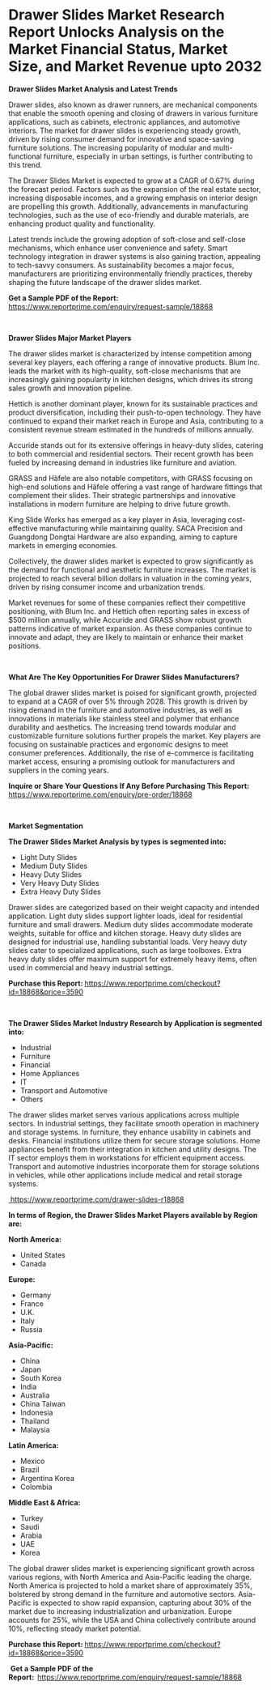 <p><h1>Drawer Slides Market Research Report Unlocks Analysis on the Market Financial Status, Market Size, and Market Revenue upto 2032</h1></p><p><strong>Drawer Slides Market Analysis and Latest Trends</strong></p>
<p><p>Drawer slides, also known as drawer runners, are mechanical components that enable the smooth opening and closing of drawers in various furniture applications, such as cabinets, electronic appliances, and automotive interiors. The market for drawer slides is experiencing steady growth, driven by rising consumer demand for innovative and space-saving furniture solutions. The increasing popularity of modular and multi-functional furniture, especially in urban settings, is further contributing to this trend.</p><p>The Drawer Slides Market is expected to grow at a CAGR of 0.67% during the forecast period. Factors such as the expansion of the real estate sector, increasing disposable incomes, and a growing emphasis on interior design are propelling this growth. Additionally, advancements in manufacturing technologies, such as the use of eco-friendly and durable materials, are enhancing product quality and functionality.</p><p>Latest trends include the growing adoption of soft-close and self-close mechanisms, which enhance user convenience and safety. Smart technology integration in drawer systems is also gaining traction, appealing to tech-savvy consumers. As sustainability becomes a major focus, manufacturers are prioritizing environmentally friendly practices, thereby shaping the future landscape of the drawer slides market.</p></p>
<p><strong>Get a Sample PDF of the Report:&nbsp;</strong> <a href="https://www.reportprime.com/enquiry/request-sample/18868?utm_campaign=4557&utm_medium=2&utm_source=Github&utm_content=ia&utm_term=19052025&utm_id=drawer-slides">https://www.reportprime.com/enquiry/request-sample/18868</a></p>
<p>&nbsp;</p>
<p><strong>Drawer Slides Major Market Players</strong></p>
<p><p>The drawer slides market is characterized by intense competition among several key players, each offering a range of innovative products. Blum Inc. leads the market with its high-quality, soft-close mechanisms that are increasingly gaining popularity in kitchen designs, which drives its strong sales growth and innovation pipeline.</p><p>Hettich is another dominant player, known for its sustainable practices and product diversification, including their push-to-open technology. They have continued to expand their market reach in Europe and Asia, contributing to a consistent revenue stream estimated in the hundreds of millions annually.</p><p>Accuride stands out for its extensive offerings in heavy-duty slides, catering to both commercial and residential sectors. Their recent growth has been fueled by increasing demand in industries like furniture and aviation.  </p><p>GRASS and Häfele are also notable competitors, with GRASS focusing on high-end solutions and Häfele offering a vast range of hardware fittings that complement their slides. Their strategic partnerships and innovative installations in modern furniture are helping to drive future growth.</p><p>King Slide Works has emerged as a key player in Asia, leveraging cost-effective manufacturing while maintaining quality. SACA Precision and Guangdong Dongtai Hardware are also expanding, aiming to capture markets in emerging economies. </p><p>Collectively, the drawer slides market is expected to grow significantly as the demand for functional and aesthetic furniture increases. The market is projected to reach several billion dollars in valuation in the coming years, driven by rising consumer income and urbanization trends.</p><p>Market revenues for some of these companies reflect their competitive positioning, with Blum Inc. and Hettich often reporting sales in excess of $500 million annually, while Accuride and GRASS show robust growth patterns indicative of market expansion. As these companies continue to innovate and adapt, they are likely to maintain or enhance their market positions.</p></p>
<p>&nbsp;</p>
<p><strong>What Are The Key Opportunities For Drawer Slides Manufacturers?</strong></p>
<p><p>The global drawer slides market is poised for significant growth, projected to expand at a CAGR of over 5% through 2028. This growth is driven by rising demand in the furniture and automotive industries, as well as innovations in materials like stainless steel and polymer that enhance durability and aesthetics. The increasing trend towards modular and customizable furniture solutions further propels the market. Key players are focusing on sustainable practices and ergonomic designs to meet consumer preferences. Additionally, the rise of e-commerce is facilitating market access, ensuring a promising outlook for manufacturers and suppliers in the coming years.</p></p>
<p><strong>Inquire or Share Your Questions If Any Before Purchasing This Report:</strong> <a href="https://www.reportprime.com/enquiry/pre-order/18868?utm_campaign=4557&utm_medium=2&utm_source=Github&utm_content=ia&utm_term=19052025&utm_id=drawer-slides">https://www.reportprime.com/enquiry/pre-order/18868</a></p>
<p>&nbsp;</p>
<p><strong>Market Segmentation</strong></p>
<p><strong>The Drawer Slides Market Analysis by types is segmented into:</strong></p>
<p><ul><li>Light Duty Slides</li><li>Medium Duty Slides</li><li>Heavy Duty Slides</li><li>Very Heavy Duty Slides</li><li>Extra Heavy Duty Slides</li></ul></p>
<p><p>Drawer slides are categorized based on their weight capacity and intended application. Light duty slides support lighter loads, ideal for residential furniture and small drawers. Medium duty slides accommodate moderate weights, suitable for office and kitchen storage. Heavy duty slides are designed for industrial use, handling substantial loads. Very heavy duty slides cater to specialized applications, such as large toolboxes. Extra heavy duty slides offer maximum support for extremely heavy items, often used in commercial and heavy industrial settings.</p></p>
<p><strong>Purchase this Report:&nbsp;</strong><a href="https://www.reportprime.com/checkout?id=18868&price=3590&utm_campaign=4557&utm_medium=2&utm_source=Github&utm_content=ia&utm_term=19052025&utm_id=drawer-slides">https://www.reportprime.com/checkout?id=18868&price=3590</a></p>
<p>&nbsp;</p>
<p><strong>The Drawer Slides Market Industry Research by Application is segmented into:</strong></p>
<p><ul><li>Industrial</li><li>Furniture</li><li>Financial</li><li>Home Appliances</li><li>IT</li><li>Transport and Automotive</li><li>Others</li></ul></p>
<p><p>The drawer slides market serves various applications across multiple sectors. In industrial settings, they facilitate smooth operation in machinery and storage systems. In furniture, they enhance usability in cabinets and desks. Financial institutions utilize them for secure storage solutions. Home appliances benefit from their integration in kitchen and utility designs. The IT sector employs them in workstations for efficient equipment access. Transport and automotive industries incorporate them for storage solutions in vehicles, while other applications include medical and retail storage systems.</p></p>
<p><a href="https://www.reportprime.com/drawer-slides-r18868?utm_campaign=4557&utm_medium=2&utm_source=Github&utm_content=ia&utm_term=19052025&utm_id=drawer-slides">&nbsp;https://www.reportprime.com/drawer-slides-r18868</a></p>
<p><strong>In terms of Region, the Drawer Slides Market Players available by Region are:</strong></p>
<p>
    <p> <strong> North America: </strong>
        <ul>
            <li>United States</li>
            <li>Canada</li>
        </ul>
        </p> 
    <p> <strong> Europe: </strong>
        <ul>
            <li>Germany</li>
            <li>France</li>
            <li>U.K.</li>
            <li>Italy</li>
            <li>Russia</li>
        </ul>
        </p> 
    <p> <strong> Asia-Pacific: </strong>
        <ul>
            <li>China</li>
            <li>Japan</li>
            <li>South Korea</li>
            <li>India</li>
            <li>Australia</li>
            <li>China Taiwan</li>
            <li>Indonesia</li>
            <li>Thailand</li>
            <li>Malaysia</li>
        </ul>
        </p> 
    <p> <strong> Latin America: </strong>
        <ul>
            <li>Mexico</li>
            <li>Brazil</li>
            <li>Argentina Korea</li>
            <li>Colombia</li>
        </ul>
        </p> 
    <p> <strong> Middle East & Africa: </strong>
        <ul>
            <li>Turkey</li>
            <li>Saudi</li>
            <li>Arabia</li>
            <li>UAE</li>
            <li>Korea</li>
        </ul>
    </p>
    </p>
<p><p>The global drawer slides market is experiencing significant growth across various regions, with North America and Asia-Pacific leading the charge. North America is projected to hold a market share of approximately 35%, bolstered by strong demand in the furniture and automotive sectors. Asia-Pacific is expected to show rapid expansion, capturing about 30% of the market due to increasing industrialization and urbanization. Europe accounts for 25%, while the USA and China collectively contribute around 10%, reflecting steady market potential.</p></p>
<p><strong>Purchase this Report: </strong><a href="https://www.reportprime.com/checkout?id=18868&price=3590&utm_campaign=4557&utm_medium=2&utm_source=Github&utm_content=ia&utm_term=19052025&utm_id=drawer-slides">https://www.reportprime.com/checkout?id=18868&price=3590</a></p>
<p>&nbsp;<strong>Get a Sample PDF of the Report:&nbsp;&nbsp;</strong><a href="https://www.reportprime.com/enquiry/request-sample/18868?utm_campaign=4557&utm_medium=2&utm_source=Github&utm_content=ia&utm_term=19052025&utm_id=drawer-slides">https://www.reportprime.com/enquiry/request-sample/18868</a></p>
<p><strong></strong></p>
<p><p></p><p></p><p></p></p>